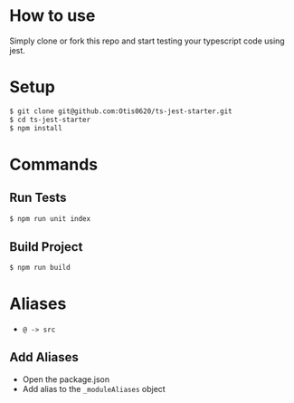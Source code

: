# How to use

Simply clone or fork this repo and start testing your typescript code using jest.

# Setup

```bash
$ git clone git@github.com:Otis0620/ts-jest-starter.git
$ cd ts-jest-starter
$ npm install

```

# Commands

## Run Tests

```bash
$ npm run unit index

```

## Build Project

```bash
$ npm run build

```

# Aliases

- `@ -> src`

## Add Aliases

- Open the package.json
- Add alias to the `_moduleAliases` object
